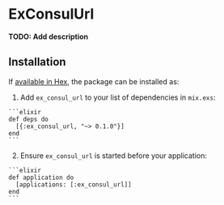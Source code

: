 # ExConsulUrl

**TODO: Add description**

## Installation

If [available in Hex](https://hex.pm/docs/publish), the package can be installed as:

  1. Add `ex_consul_url` to your list of dependencies in `mix.exs`:

    ```elixir
    def deps do
      [{:ex_consul_url, "~> 0.1.0"}]
    end
    ```

  2. Ensure `ex_consul_url` is started before your application:

    ```elixir
    def application do
      [applications: [:ex_consul_url]]
    end
    ```

